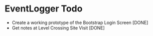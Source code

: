 EventLogger Todo
================

* Create a working prototype of the Bootstrap Login Screen [DONE]
* Get notes at Level Crossing Site Visit [DONE]
